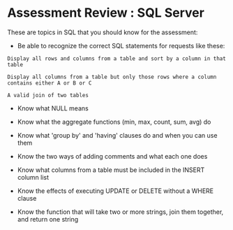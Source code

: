 # Assessment Review : SQL Server

These are topics in SQL that you should know for the assessment:

* Be able to recognize the correct SQL statements for requests like these: 

```
Display all rows and columns from a table and sort by a column in that table

Display all columns from a table but only those rows where a column contains either A or B or C

A valid join of two tables
```

* Know what NULL means

* Know what the aggregate functions (min, max, count, sum, avg) do

* Know what 'group by' and 'having' clauses do and when you can use them

* Know the two ways of adding comments and what each one does

* Know what columns from a table must be included in the INSERT column list

* Know the effects of executing UPDATE or DELETE without a WHERE clause

* Know the function that will take two or more strings, join them together, and return one string 